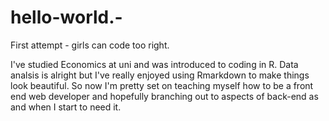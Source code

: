 # hello-world.-
First attempt - girls can code too right.

I've studied Economics at uni and was introduced to coding in R. Data analsis is alright but I've really enjoyed using Rmarkdown
to make things look beautiful. So now I'm pretty set on teaching myself how to be a front end web developer and hopefully 
branching out to aspects of back-end as and when I start to need it. 


